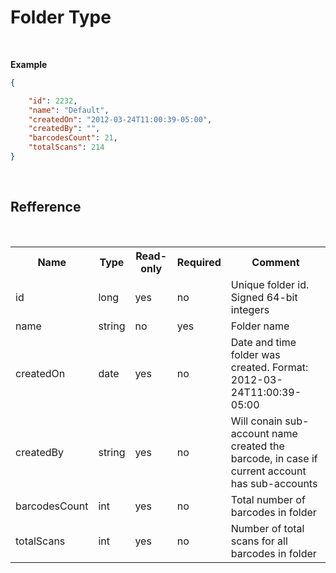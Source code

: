 Folder Type
========

<br />
                
**Example**

```json
{

    "id": 2232,
    "name": "Default", 
    "createdOn": "2012-03-24T11:00:39-05:00",
    "createdBy": "",
    "barcodesCount": 21,
    "totalScans": 214
}
```

<br />

Refference
----
<br />

<table>
    <tr>
      <th>Name</th>
      <th>Type</th>
      <th>Read-only</th>
      <th>Required</th>
      <th>Comment</th>
    </tr>
    <tr>
        <td>id</td>
        <td>long</td>
        <td>yes</td>
        <td>no</td>
        <td>Unique folder id. Signed 64-bit integers</td>
    </tr>
    <tr>
        <td>name</td>
        <td>string</td>
        <td>no</td>
        <td>yes</td>
        <td>Folder name</td>
    </tr>
    <tr>
        <td>createdOn</td>
        <td>date</td>
        <td>yes</td>
        <td>no</td>
        <td>Date and time folder was created. Format: 2012-03-24T11:00:39-05:00</td>
    </tr>
    <tr>
        <td>createdBy</td>
        <td>string</td>
        <td>yes</td>
        <td>no</td>
        <td>Will conain sub-account name created the barcode, in case if current account has sub-accounts</td>
    </tr>
    <tr>
        <td>barcodesCount</td>
        <td>int</td>
        <td>yes</td>
        <td>no</td>
        <td>Total number of barcodes in folder</td>
    </tr>
    <tr>
        <td>totalScans</td>
        <td>int</td>
        <td>yes</td>
        <td>no</td>
        <td>Number of total scans for all barcodes in folder</td>
    </tr>
</table>
<br />



